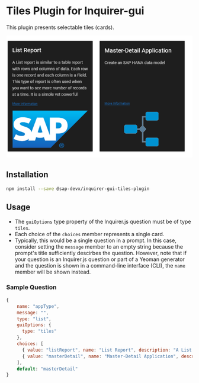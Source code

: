 # Tiles Plugin for Inquirer-gui

This plugin presents selectable tiles (cards).

![Inquirer-gui Tiles](./tiles.png)

## Installation
```sh
npm install --save @sap-devx/inquirer-gui-tiles-plugin
```

## Usage
* The `guiOptions` type property of the Inquirer.js question must be of type `tiles`.
* Each choice of the `choices` member represents a single card.
* Typically, this would be a single question in a prompt. In this case, consider setting the `message` member to an empty string because the prompt's title sufficiently descirbes the question. However, note that if your question is an Inquirer.js question or part of a Yeoman generator and the question is shown in a command-line interface (CLI), the `name` member will be shown instead.

### Sample Question
```js
{
    name: "appType", 
    message: "",
    type: "list",
    guiOptions: {
      type: "tiles"
    },
    choices: [
      { value: "listReport", name: "List Report", description: "A List report is similar to a table report with rows and columns of data. Each row is one record and each column is a Field. This type of report is often used when you want to see more number of records at a time. It is a simple yet powerful report type that can display any columns you want and in the required order.", homepage: "http://www.sap.com", image: SAP_IMAGE },
      { value: "masterDetail", name: "Master-Detail Application", description: "Create an SAP HANA data model " , homepage: "http://www.sap.com", image: WORKFLOW_IMAGE}
    ],
    default: "masterDetail"
}
```
